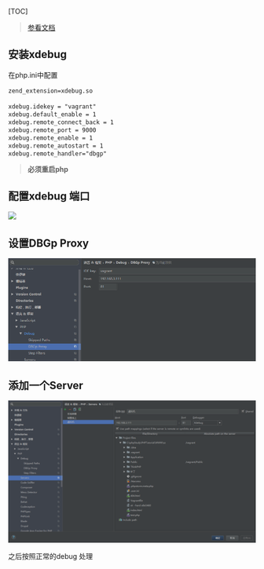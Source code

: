 [TOC]

> [参看文档](https://segmentfault.com/a/1190000007789295)

## 安装xdebug

在php.ini中配置
```
zend_extension=xdebug.so

xdebug.idekey = "vagrant"
xdebug.default_enable = 1
xdebug.remote_connect_back = 1
xdebug.remote_port = 9000
xdebug.remote_enable = 1
xdebug.remote_autostart = 1
xdebug.remote_handler="dbgp"
```
 
 > **必须重启php**
 
## 配置xdebug 端口
![](https://segmentfault.com/img/bVGQl8?w=1742&h=618)

## 设置DBGp Proxy

![](images/Snipaste_2018-06-01_17-59-11.png)

## 添加一个Server
![](images/Snipaste_2018-06-01_18-00-55.png)


之后按照正常的debug 处理